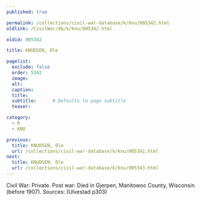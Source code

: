 ```yaml
---
published: true

permalink: /collections/civil-war-database/k/knu/005342.html
oldlink: /CivilWar/db/k/knu/005342.html

oldid: 005342

title: KNUDSEN, Ole

pagelist:
  exclude: false
  order: 5342
  image: 
  alt:
  caption:
  title:
  subtitle:      # Defaults to page subtitle
  teaser:

category: 
  - K 
  - KNU

previous:
  title: KNUDSEN, Ole
  url: /collections/civil-war-database/k/knu/005341.html  
next:
  title: KNUDSEN, Ole
  url: /collections/civil-war-database/k/knu/005343.html   
---
```

Civil War: Private. Post war: Died in Gjerpen, Manitowoc County, Wisconsin (before 1907). Sources: (Ulvestad p303)